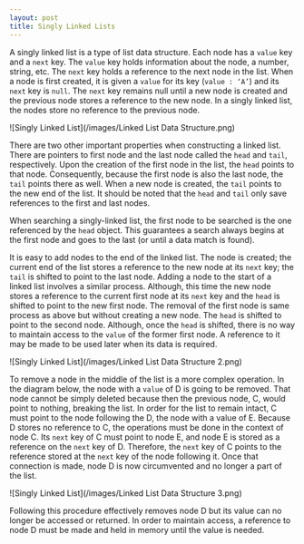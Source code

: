 ```yaml
---
layout: post
title: Singly Linked Lists
---
```



A singly linked list is a type of list data structure. Each node has a `value` key and a `next` key. The `value` key holds information about the node, a number, string, etc. The `next` key holds a reference to the next node in the list. When a node is first created, it is given a `value` for its key (`value : ‘A’`) and its `next` key is `null`. The `next` key remains null until a new node is created and the previous node stores a reference to the new node. In a singly linked list, the nodes store no reference to the previous node. 

![Singly Linked List](/images/Linked List Data Structure.png)

There are two other important properties when constructing a linked list. There are pointers to first node and the last node called the `head` and `tail`, respectively. Upon the creation of the first node in the list, the `head` points to that node. Consequently, because the first node is also the last node, the `tail` points there as well. When a new node is created, the `tail` points to the new end of the list. It should be noted that the `head` and `tail` only save references to the first and last nodes.

When searching a singly-linked list, the first node to be searched is the one referenced by the `head` object. This guarantees a search always begins at the first node and goes to the last (or until a data match is found).

It is easy to add nodes to the end of the linked list. The node is created; the current end of the list stores a reference to the new node at its `next` key; the `tail` is shifted to point to the last node. 
Adding a node to the start of a linked list involves a similar process. Although, this time the new node stores a reference to the current first node at its `next` key and the `head` is shifted to point to the new first node. 
The removal of the first node is same process as above but without creating a new node. The `head` is shifted to point to the second node. Although, once the `head` is shifted, there is no way to maintain access to the `value` of the former first node. A reference to it may be made to be used later when its data is required. 

![Singly Linked List](/images/Linked List Data Structure 2.png)

To remove a node in the middle of the list is a more complex operation. In the diagram below, the node with a `value` of D is going to be removed. That node cannot be simply deleted because then the previous node, C, would point to nothing, breaking the list. In order for the list to remain intact, C must point to the node following the D, the node with a value of E. Because D stores no reference to C, the operations must be done in the context of node C. Its `next` key of C must point to node E, and node E is stored as a reference on the `next` key of D. Therefore, the `next` key of C points to the reference stored at the `next` key of the node following it. Once that connection is made, node D is now circumvented and no longer a part of the list. 

![Singly Linked List](/images/Linked List Data Structure 3.png)

Following this procedure effectively removes node D but its value can no longer be accessed or returned. In order to maintain access, a reference to node D must be made and held in memory until the value is needed. 

